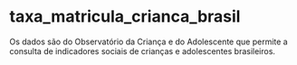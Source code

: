 # taxa_matricula_crianca_brasil
Os dados são do Observatório da Criança e do Adolescente que permite a consulta de indicadores sociais de crianças e adolescentes brasileiros.
